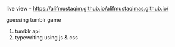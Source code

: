 live view - https://alifmustaqim.github.io/alifmustaqimas.github.io/

guessing tumblr game
1. tumblr api
2. typewriting using js & css
